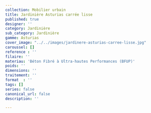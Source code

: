 ```yaml
---
collection: Mobilier urbain
title: Jardinière Asturias carrée lisse
published: true
designer: ''
category: Jardinière
sub_category: Jardinière
gamme: Asturias
cover_image: "../../images/jardinere-asturias-carree-lisse.jpg"
caroussel: []
reference : ''
filaire: ''
materiau: 'Béton Fibré à Ultra-hautes Performances (BFUP)'
poids: ''
dimensions: ''
traitement: ''
format  : ''
tags: []
series: false
canonical_url: false
description: ''

---
```

